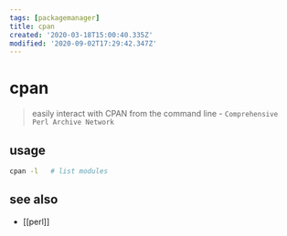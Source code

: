 ```yaml
---
tags: [packagemanager]
title: cpan
created: '2020-03-18T15:00:40.335Z'
modified: '2020-09-02T17:29:42.347Z'
---
```


# cpan

> easily interact with CPAN from the command line - `Comprehensive Perl Archive Network`

## usage
```sh
cpan -l   # list modules
```

## see also
- [[perl]]
